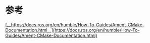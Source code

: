 # 参考

[__https://docs.ros.org/en/humble/How-To-Guides/Ament-CMake-Documentation.html__](https://docs.ros.org/en/humble/How-To-Guides/Ament-CMake-Documentation.html)
